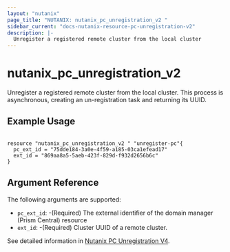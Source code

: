 ```yaml
---
layout: "nutanix"
page_title: "NUTANIX: nutanix_pc_unregistration_v2 "
sidebar_current: "docs-nutanix-resource-pc-unregistration-v2"
description: |-
  Unregister a registered remote cluster from the local cluster
---
```


# nutanix_pc_unregistration_v2

Unregister a registered remote cluster from the local cluster. This process is asynchronous, creating an un-registration task and returning its UUID.

## Example Usage

```hcl

resource "nutanix_pc_unregistration_v2 " "unregister-pc"{
  pc_ext_id = "75dde184-3a0e-4f59-a185-03ca1efead17"
  ext_id = "869aa8a5-5aeb-423f-829d-f932d2656b6c"
}

```

## Argument Reference

The following arguments are supported:

- `pc_ext_id`: -(Required) The external identifier of the domain manager (Prism Central) resource
- `ext_id`: -(Required) Cluster UUID of a remote cluster.

See detailed information in [Nutanix PC Unregistration V4](https://developers.nutanix.com/api-reference?namespace=prism&version=v4.0#tag/DomainManager/operation/unregister).
